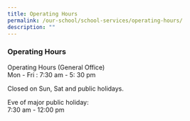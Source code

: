 ```yaml
---
title: Operating Hours
permalink: /our-school/school-services/operating-hours/
description: ""
---
```

### **Operating Hours**
Operating Hours (General Office)<br>
Mon - Fri : 7:30 am - 5: 30 pm

Closed on Sun, Sat and public holidays.

Eve of major public holiday:<br>
7:30 am - 12:00 pm